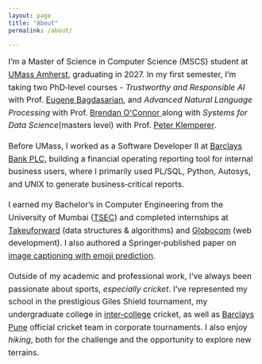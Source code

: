 ```yaml
---
layout: page
title: "About"
permalink: /about/

---
```



<html lang="en">
<head>
    <meta charset="UTF-8">
    <meta name="viewport" content="width=device-width, initial-scale=1.0">

</head>
<body>
<div class="index-content">
I’m a Master of Science in Computer Science (MSCS) student at <a href="https://www.cics.umass.edu/">UMass Amherst</a>, graduating in 2027. In my first semester, I’m taking two PhD‑level courses - <i>Trustworthy and Responsible AI</i> with Prof. <a href="https://people.cs.umass.edu/~eugene/">Eugene Bagdasarian</a>, and <i>Advanced Natural Language Processing</i> with Prof. <a href="https://www.cics.umass.edu/about/directory/brendan-oconnor">Brendan O'Connor
</a> along with <i>Systems for Data Science</i>(masters level) with Prof. <a href="https://www.cics.umass.edu/about/directory/peter-klemperer">Peter Klemperer</a>.  
<p>
</p>
Before UMass, I worked as a Software Developer II at  <a href="https://home.barclays/">Barclays Bank PLC</a>, building a financial operating reporting tool for internal business users, where I primarily used PL/SQL, Python, Autosys, and UNIX to generate business‑critical reports. 
<p>
</p>
I earned my Bachelor’s in Computer Engineering from the University of Mumbai (<a href="https://tsec.edu/">TSEC</a>) and completed internships at <a href="https://takeuforward.org/">Takeuforward</a> (data structures & algorithms) and <a href="https://globocom.info/">Globocom</a> (web development). I also authored a Springer‑published paper on <a href="https://link.springer.com/chapter/10.1007/978-981-97-1111-6_20">image captioning with emoji prediction</a>. 
<p>
</p>
Outside of my academic and professional work, I’ve always been passionate about sports, <i>especially cricket</i>. I’ve represented my school in the prestigious Giles Shield tournament, my undergraduate college in <a href="https://drive.google.com/file/d/14RkH_oZbSGyWp19hTdSTcZ1A-ALVpzqd/view?usp=sharing">inter‑college</a> cricket, as well as <a href="https://drive.google.com/file/d/15h9yQa0NJaGdLl5TruxIGY4XyyOXrOrc/view">Barclays Pune</a> official cricket team in corporate tournaments. I also enjoy <i>hiking</i>, both for the challenge and the opportunity to explore new terrains.
</div>
</body>
</html>


<style>
html {
  overflow-y: scroll;
}

.index-content{
  font-family: -apple-system, BlinkMacSystemFont, "Segoe UI", Roboto, Helvetica, Arial, sans-serif;
  font-size: 16px;
  line-height: 1.6;
  color: #11111;
}

.site-title {
  font-weight: normal;    /* or bold, 300, 400, 500, etc. */
  font-size: 26px;
  color: #424242;
}
</style>


